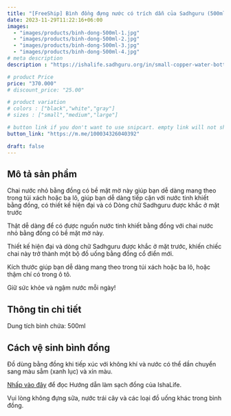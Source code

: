 ```yaml
---
title: "[FreeShip] Bình đồng đựng nước có trích dẫn của Sadhguru (500ml)"
date: 2023-11-29T11:22:16+06:00
images: 
  - "images/products/binh-dong-500ml-1.jpg"
  - "images/products/binh-dong-500ml-2.jpg"
  - "images/products/binh-dong-500ml-3.jpg"
  - "images/products/binh-dong-500ml-4.jpg"
# meta description
description : "https://ishalife.sadhguru.org/in/small-copper-water-bottle-with-sadhguru-quote"

# product Price
price: "370.000"
# discount_price: "25.00"

# product variation
# colors : ["black","white","gray"]
# sizes : ["small","medium","large"]

# button link if you don't want to use snipcart. empty link will not show button
button_link: "https://m.me/100034326040392"

draft: false
---
```

<b><h2>Mô tả sản phẩm</h2></b>

Chai nước nhỏ bằng đồng có bề mặt mờ này giúp bạn dễ dàng mang theo trong túi xách hoặc ba lô, giúp bạn dễ dàng tiếp cận với nước tinh khiết bằng đồng, có thiết kế hiện đại và có Dòng chữ Sadhguru được khắc ở mặt trước

Thật dễ dàng để có được nguồn nước tinh khiết bằng đồng với chai nước nhỏ bằng đồng có bề mặt mờ này.

Thiết kế hiện đại và dòng chữ Sadhguru được khắc ở mặt trước, khiến chiếc chai này trở thành một bộ đồ uống bằng đồng cổ điển mới.

Kích thước giúp bạn dễ dàng mang theo trong túi xách hoặc ba lô, hoặc thậm chí có trong ô tô.

Giữ sức khỏe và ngậm nước mỗi ngày!


<b><h2>Thông tin chi tiết</h2></b>

Dung tích bình chứa: 500ml

<b><h2>Cách vệ sinh bình đồng</h2></b>

Đồ dùng bằng đồng khi tiếp xúc với không khí và nước có thể dần chuyển sang màu sẫm (xanh lục) và xỉn màu.

[Nhấp vào đây](https://ishalife.sadhguru.org/in/copper-cleaning-instructions) để đọc Hướng dẫn làm sạch đồng của IshaLife.

Vui lòng không đựng sữa, nước trái cây và các loại đồ uống khác trong bình đồng.

